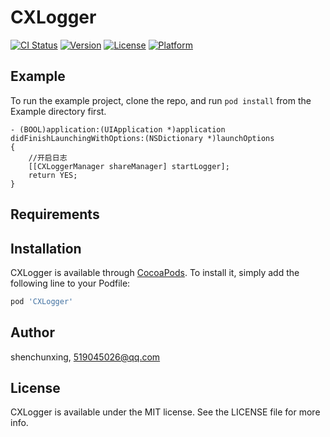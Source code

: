 # CXLogger

[![CI Status](https://img.shields.io/travis/shenchunxing/CXLogger.svg?style=flat)](https://travis-ci.org/shenchunxing/CXLogger)
[![Version](https://img.shields.io/cocoapods/v/CXLogger.svg?style=flat)](https://cocoapods.org/pods/CXLogger)
[![License](https://img.shields.io/cocoapods/l/CXLogger.svg?style=flat)](https://cocoapods.org/pods/CXLogger)
[![Platform](https://img.shields.io/cocoapods/p/CXLogger.svg?style=flat)](https://cocoapods.org/pods/CXLogger)

## Example

To run the example project, clone the repo, and run `pod install` from the Example directory first.

```
- (BOOL)application:(UIApplication *)application didFinishLaunchingWithOptions:(NSDictionary *)launchOptions
{
	//开启日志
    [[CXLoggerManager shareManager] startLogger];
    return YES;
}
```

## Requirements

## Installation

CXLogger is available through [CocoaPods](https://cocoapods.org). To install
it, simply add the following line to your Podfile:

```ruby
pod 'CXLogger'
```

## Author

shenchunxing, 519045026@qq.com

## License

CXLogger is available under the MIT license. See the LICENSE file for more info.
